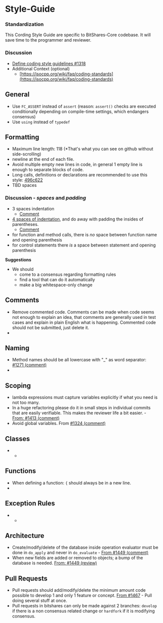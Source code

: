 # Style-Guide

### Standardization

This Cording Style Guide are specific to BitShares-Core codebase. It will save time to the programmer and reviewer.

### Discussion

* [Define coding style guidelines \#1318](https://github.com/bitshares/bitshares-core/issues/1318)
* Additional Context \(optional\)
  * [https://isocpp.org/wiki/faq/coding-standards](https://isocpp.org/wiki/faq/coding-standards)

## General

* Use `FC_ASSERT` instead of `assert` \(reason: `assert()` checks are executed conditionally depending on compile-time settings, which endangers consensus\)
* Use `using` instead of `typedef`

## Formatting

* Maximum line length: 118 \(\*That's what you can see on github without side-scrolling\)
* newline at the end of each file.
* Avoid multiple empty new lines in code, in general 1 empty line is enough to separate blocks of code.
* Long calls, definitions or declarations are recommended to use this style: [496c622](https://github.com/bitshares/bitshares-core/commit/496c6229e13bd511c2380f9c8d540e68bd65a65d)
* TBD spaces

### Discussion - _spaces_ and _padding_

* 3 spaces indentation
  * [Comment](https://github.com/bitshares/bitshares-core/issues/1318#issuecomment-472376797)
* [4 spaces of indentation](https://github.com/bitshares/bitshares-core/issues/1318#issuecomment-468077506), and do away with padding the insides of parentheses.
  * [Comment](https://github.com/bitshares/bitshares-core/issues/1318#issuecomment-472125824)
* for function and method calls, there is _no_ space between function name and opening parenthesis
* for control statements there _is_ a space between statement and opening parenthesis

**Suggestions**

* We should
  * come to a consensus regarding formatting rules
  * find a tool that can do it automatically
  * make a big whitespace-only change

## Comments

* Remove commented code. Comments can be made when code seems not enough to explain an idea, that comments are generally used in test cases and explain in plain English what is happening. Commented code should not be submitted, just delete it. 
* 
## Naming

* Method names should be all lowercase with "\_" as word separator: [\#1271 \(comment\)](https://github.com/bitshares/bitshares-core/pull/1271#discussion_r224833813)
* 
## Scoping

* lambda expressions must capture variables explicitly if what you need is not too many.
* In a huge refactoring please do it in small steps in individual commits that are easily verifiable. This makes the reviewer life a bit easier. - [From: \#1413 \(comment\)](https://github.com/bitshares/bitshares-core/pull/1413#issuecomment-437932230)
* Avoid global variables. From [\#1324 \(comment\)](https://github.com/bitshares/bitshares-core/pull/1324#issuecomment-439715251)

## Classes

* * 
## Functions

* When defining a function:  `{` should always be in a new line.
* 
## Exception Rules

* * 
## Architecture

* Create/modify/delete of the database inside operation evaluator must be done in `do_apply` and never in `do_evaluate` - [From \#1449 \(comment\)](https://github.com/bitshares/bitshares-core/pull/1449#discussion_r236381016)  
* When new fields are added or removed to objects; a bump of the database is needed. [From: \#1449 \(review\)](https://github.com/bitshares/bitshares-core/pull/1449#pullrequestreview-185101298) 

## Pull Requests

* Pull requests should add/modify/delete the minimum amount code possible to develop 1 and only 1 feature or concept. [From \#1467](https://github.com/bitshares/bitshares-core/pull/1467) - Pull doing several stuff at once.
* Pull requests in bitshares can only be made against 2 branches: `develop` if there is a non consensus related change or `hardfork` if it is modifying consensus.

